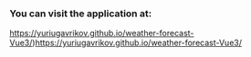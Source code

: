 
### You can visit the application at:
https://yuriugavrikov.github.io/weather-forecast-Vue3/)https://yuriugavrikov.github.io/weather-forecast-Vue3/


